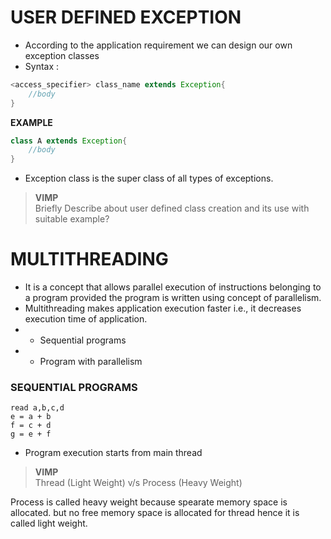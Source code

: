 # USER DEFINED EXCEPTION

* According to the application requirement we can design our own exception classes
* Syntax :
```java
<access_specifier> class_name extends Exception{
    //body
}
```

 **EXAMPLE**
```java
class A extends Exception{
    //body
}
```   

* Exception class is the super class of all types of exceptions.

> **VIMP**  
> Briefly Describe about user defined class creation and its use with suitable example?

# MULTITHREADING
* It is a concept that allows  parallel execution of instructions belonging to a program provided the program is written using concept of parallelism. 
* Multithreading makes application execution faster i.e., it decreases execution time of application.
* * Sequential programs 
* * Program with parallelism

### SEQUENTIAL PROGRAMS

```
read a,b,c,d
e = a + b
f = c + d
g = e + f
```

* Program execution starts from main thread
> **VIMP**  
> Thread (Light Weight) v/s Process (Heavy Weight)

Process is called heavy weight because spearate memory space is allocated.
but no free memory space is allocated for thread hence it is called light weight.



